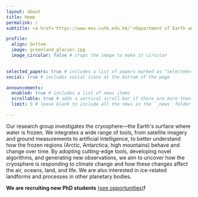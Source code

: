 ```yaml
---
layout: about
title: Home
permalink: /
subtitle: <a href='https://www.ees.cuhk.edu.hk/'>Department of Earth and Environmental Sciences</a>, <a href='https://www.sci.cuhk.edu.hk/'>Faculty of Science</a>, <a href='https://www.cuhk.edu.hk/'>The Chinese University of Hong Kong</a>

profile:
  align: bottom
  image: greenland_glacier.jpg
  image_circular: false # crops the image to make it circular
 

selected_papers: true # includes a list of papers marked as "selected={true}"
social: true # includes social icons at the bottom of the page

announcements:
  enabled: true # includes a list of news items
  scrollable: true # adds a vertical scroll bar if there are more than 3 news items
  limit: 5 # leave blank to include all the news in the `_news` folder

---
```


Our research group investigates the cryosphere—the Earth's surface where water is frozen.
We integrates a wide range of tools, from satellite imagery and ground measurements to artificial intelligence, to better understand how the frozen regions (Arctic, Antarctica, high mountains) behave and change over time. By adopting cutting-edge tools, developing novel algorithms, and generating new observations, we aim to uncover how the cryosphere is responding to climate change and how these changes affect the air, oceans, land, and life. We are also interested in ice-related landforms and processes in other planetary bodies. 

**We are recruiting new PhD students** [(see opportunities)](/opportunities/)**!** 
